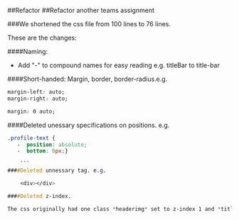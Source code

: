 ##Refactor
##Refactor another teams assignment


###We shortened the css file from 100 lines to 76 lines.

These are the changes:

####Naming:

 * Add "-" to compound names for easy reading
  e.g. titleBar to title-bar

####Short-handed:
 Margin, border, border-radius.e.g.
```css
margin-left: auto;
margin-right: auto;
```
```css
margin: 0 auto;
```

####Deleted unessary specifications on positions. e.g.
```css
.profile-text {
   -  position: absolute;
   -  bottom: 0px;}

    ```
####Deleted unnessary tag. e.g.

    <div></div>

####Deleted z-index.

The css originally had one class *headerimg* set to z-index 1 and *titleBar* at z-index 2. We deleted the z-index setting for headerimg and changed the other to z-index 1.
